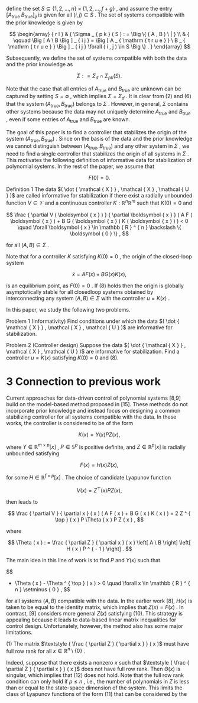 define the set $S \subseteq \{ 1 , 2 , . . . , n \} \times \{ 1 , 2 , . . . , f + g \}$ , and assume the entry $\Big [ A _ { \mathrm { t r u e } } \ B _ { \mathrm { t r u e } } \Big ] _ { i j }$ is given for all $( i , j ) \in S$ . The set of systems compatible with the prior knowledge is given by  

$$
\begin{array} { r l } & { \Sigma _ { p k } ( S ) : = \Big \{ ( A , B ) \ | } \\ & { \qquad \Big [ A \ B \Big ] _ { i j } = \Big [ A _ { \mathrm { t r u e } } \ B _ { \mathrm { t r u e } } \Big ] _ { i j } \forall ( i , j ) \in S \Big \} . } \end{array}
$$  

Subsequently, we define the set of systems compatible with both the data and the prior knowledge as  

$$
\Sigma : = \Sigma _ { d } \cap \Sigma _ { p k } ( S ) .
$$  

Note that the case that all entries of $A _ { \mathrm { t r u e } }$ and $B _ { \mathrm { t r u e } }$ are unknown can be captured by setting $S = \emptyset$ , which implies $\Sigma = \Sigma _ { d }$ . It is clear from (2) and (6) that the system $( A _ { \mathrm { t r u e } } , B _ { \mathrm { t r u e } } )$ belongs to $\Sigma$ . However, in general, $\Sigma$ contains other systems because the data may not uniquely determine $A _ { \mathrm { t r u e } }$ and $B _ { \mathrm { t r u e } }$ , even if some entries of $A _ { \mathrm { t r u e } }$ and $B _ { \mathrm { t r u e } }$ are known.  

The goal of this paper is to find a controller that stabilizes the origin of the system $( A _ { \mathrm { t r u e } } , B _ { \mathrm { t r u e } } )$ . Since on the basis of the data and the prior knowledge we cannot distinguish between $( A _ { \mathrm { t r u e } } , B _ { \mathrm { t r u e } } )$ and any other system in $\Sigma$ , we need to find a single controller that stabilizes the origin of all systems in $\Sigma$ . This motivates the following definition of informative data for stabilization of polynomial systems. In the rest of the paper, we assume that  

$$
F ( 0 ) = 0 .
$$  

Definition 1 The data $( \dot { \mathcal { X } } , \mathcal { X } , \mathcal { U } )$ are called informative for stabilization if there exist a radially unbounded function $V \in \mathcal V$ and a continuous controller $K : \mathbb { R } ^ { n }  \mathbb { R } ^ { m }$ such that $K ( 0 ) = 0$ and  

$$
\frac { \partial V ( \boldsymbol { x } ) } { \partial \boldsymbol { x } } ( A F ( \boldsymbol { x } ) + B G ( \boldsymbol { x } ) K ( \boldsymbol { x } ) ) < 0 \quad \forall \boldsymbol { x } \in \mathbb { R } ^ { n } \backslash \{ \boldsymbol { 0 } \} ,
$$  

for all $( A , B ) \in \Sigma$ .  

Note that for a controller $K$ satisfying $K ( 0 ) = 0$ , the origin of the closed-loop system  

$$
\dot { x } = A F ( x ) + B G ( x ) K ( x ) ,
$$  

is an equilibrium point, as $F ( 0 ) = 0$ . If (8) holds then the origin is globally asymptotically stable for all closedloop systems obtained by interconnecting any system $( A , B ) \in \Sigma$ with the controller $u = K ( x )$ .  

In this paper, we study the following two problems.  

Problem 1 (Informativity) Find conditions under which the data $( \dot { \mathcal { X } } , \mathcal { X } , \mathcal { U } )$ are informative for stabilization.  

Problem 2 (Controller design) Suppose the data $( \dot { \mathcal { X } } , \mathcal { X } , \mathcal { U } )$ are informative for stabilization. Find a controller $u = K ( x )$ satisfying $K ( 0 ) = 0$ and (8).  

# 3 Connection to previous work  

Current approaches for data-driven control of polynomial systems [8,9] build on the model-based method proposed in [15]. These methods do not incorporate prior knowledge and instead focus on designing a common stabilizing controller for all systems compatible with the data. In these works, the controller is considered to be of the form  

$$
K ( x ) = Y ( x ) P Z ( x ) ,
$$  

where $Y \in \mathbb { R } ^ { m \times p } [ x ]$ , $P \in \mathbb { S } ^ { p }$ is positive definite, and $Z \in \mathbb { R } ^ { p } [ x ]$ is radially unbounded satisfying  

$$
F ( x ) = H ( x ) Z ( x ) ,
$$  

for some $H \in \mathbb { R } ^ { f \times p } [ x ]$ . The choice of candidate Lyapunov function  

$$
V ( x ) = Z ^ { \top } ( x ) P Z ( x ) ,
$$  

then leads to  

$$
\frac { \partial V } { \partial x } ( x ) ( A F ( x ) + B G ( x ) K ( x ) ) = 2 Z ^ { \top } ( x ) P \Theta ( x ) P Z ( x ) ,
$$  

where  

$$
\Theta ( x ) : = \frac { \partial Z } { \partial x } ( x ) \left[ A \ B \right] \left[ H ( x ) P ^ { - 1 } \right] .
$$  

The main idea in this line of work is to find $P$ and $Y ( x )$ such that  

$$
- \Theta ( x ) - \Theta ^ { \top } ( x ) > 0 \quad \forall x \in \mathbb { R } ^ { n } \setminus \{ 0 \} ,
$$  

for all systems $( A , B )$ compatible with the data. In the earlier work [8], $H ( x )$ is taken to be equal to the identity matrix, which implies that $Z ( x ) = F ( x )$ . In contrast, [9] considers more general $Z ( x )$ satisfying (10). This strategy is appealing because it leads to data-based linear matrix inequalities for control design. Unfortunately, however, the method also has some major limitations.  

(1) The matrix $\textstyle { \frac { \partial Z } { \partial x } } ( x )$ must have full row rank for all $x \in \mathbb { R } ^ { n } \setminus \{ 0 \}$ .  

Indeed, suppose that there exists a nonzero $x$ such that $\textstyle { \frac { \partial Z } { \partial x } } ( x )$ does not have full row rank. Then $\Theta ( x )$ is singular, which implies that (12) does not hold. Note that the full row rank condition can only hold if $p \leq n$ , i.e., the number of polynomials in $Z$ is less than or equal to the state-space dimension of the system. This limits the class of Lyapunov functions of the form (11) that can be considered by the  